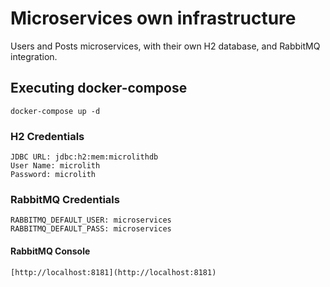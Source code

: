 # Microservices own infrastructure

Users and Posts microservices, with their own H2 database, and RabbitMQ integration.

## Executing docker-compose

```
docker-compose up -d
```

### H2 Credentials
```
JDBC URL: jdbc:h2:mem:microlithdb
User Name: microlith
Password: microlith
```

### RabbitMQ Credentials
```
RABBITMQ_DEFAULT_USER: microservices
RABBITMQ_DEFAULT_PASS: microservices
```

#### RabbitMQ Console
```
[http://localhost:8181](http://localhost:8181)
```
